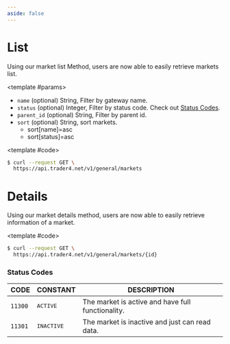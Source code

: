 ```yaml
---
aside: false
---
```


<!--@include: ..//partials/libraries.md-->

<CodeBox lang="Restful" method="GET" endpoint="/v1/general/markets">

# List

Using our market list Method, users are now able to easily retrieve markets list.

<!--@include: /partials/authorization.md-->

<template #params>

- `name` (optional) <span>String</span>, Filter by gateway name.
- `status` (optional) <span>Integer</span>, Filter by status code. Check out [Status Codes](#status-codes).
- `parent_id` (optional) <span>String</span>, Filter by parent id.
- `sort` (optional) <span>String</span>, sort markets.
    - sort[name]=asc
    - sort[status]=asc

</template>

<template #code>

```bash
$ curl --request GET \
  https://api.trader4.net/v1/general/markets
```

</template>

</CodeBox>

<Response jfile="v1/market/list" >
<template #result>

- `id` <span>String</span> ID of market.
- `name` <span>String</span> Name of market.
- `slug` <span>String</span> Slug of market.
- `icon` <span>String</span> Icon of market.
- `cover` <span>String</span> Cover of market.
- `status` <span>Integer</span> The status of market. Check out [Status Codes](#status-codes).
- `children` <span>Array of JSON Objects</span> child markets.

</template>
</Response>


<CodeBox lang="Restful" method="GET" endpoint="/v1/general/markets/{id}">

# Details

Using our market details method, users are now able to easily retrieve information of a market.

<!--@include: /partials/authorization.md-->

<template #code>

```bash
$ curl --request GET \
  https://api.trader4.net/v1/general/markets/{id}
```

</template>

</CodeBox>

<Response jfile="v1/market/read" >
<template #result>

- `id` <span>String</span> ID of market.
- `name` <span>String</span> Name of market.
- `slug` <span>String</span> Slug of market.
- `icon` <span>String</span> Icon of market.
- `url` <span>String</span> URL of market.
- `description` <span>String</span> Description of market.
- `cover` <span>String</span> Cover of market.
- `status` <span>Integer</span> The status of market. Check out [Status Codes](#status-codes).
- `parent_id` <span>String</span> ID of parent market.
- `children` <span>Array of JSON Objects</span> child markets.

</template>
</Response>

### Status Codes
| CODE               | CONSTANT            | DESCRIPTION                                       |
|--------------------|---------------------|---------------------------------------------------|
| <code>11300</code> | <pre>ACTIVE</pre>   | The market is active and have full functionality. |
| <code>11301</code> | <pre>INACTIVE</pre> | The market is inactive and just can read data.    |
